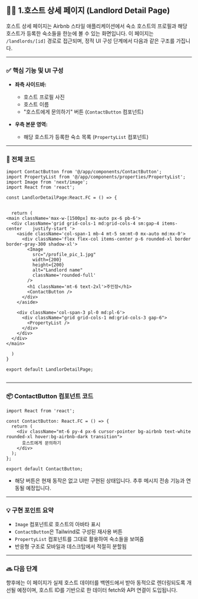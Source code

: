 ## 🧑‍💼 1.호스트 상세 페이지 (Landlord Detail Page)

호스트 상세 페이지는 Airbnb 스타일 애플리케이션에서 숙소 호스트의 프로필과 해당 호스트가 등록한 숙소들을 한눈에 볼 수 있는 화면입니다. 이 페이지는 `/landlords/[id]` 경로로 접근되며, 정적 UI 구성 단계에서 다음과 같은 구조를 가집니다.

---

### ✅ 핵심 기능 및 UI 구성

- **좌측 사이드바:**

  - 호스트 프로필 사진
  - 호스트 이름
  - "호스트에게 문의하기" 버튼 (`ContactButton` 컴포넌트)

- **우측 본문 영역:**

  - 해당 호스트가 등록한 숙소 목록 (`PropertyList` 컴포넌트)

---

### 📄 전체 코드

```tsx
import ContactButton from '@/app/components/ContactButton';
import PropertyList from '@/app/components/properties/PropertyList';
import Image from 'next/image';
import React from 'react';

const LandlorDetailPage:React.FC = () => {


  return (
<main className='max-w-[1500px] mx-auto px-6 pb-6'>
  <div className='grid grid-cols-1 md:grid-cols-4 sm:gap-4 items-center    justify-start '>
    <aside className='col-span-1 mb-4 mt-5 sm:mt-0 mx-auto md:mx-0'>
      <div className='flex flex-col items-center p-6 rounded-xl border border-gray-300 shadow-xl'>
        <Image
          src="/profile_pic_1.jpg"
          width={200}
          height={200}
          alt="Landlord name"
          className='rounded-full'
        />
        <h1 className='mt-6 text-2xl'>주인장</h1>
        <ContactButton />
      </div>
    </aside>

    <div className='col-span-3 pl-0 md:pl-6'>
      <div className="grid grid-cols-1 md:grid-cols-3 gap-6">
        <PropertyList />
      </div>
    </div>
  </div>
</main>
      
  )
}

export default LandlorDetailPage;


```

---

### 📦 ContactButton 컴포넌트 코드

```tsx
import React from 'react';

const ContactButton: React.FC = () => {
  return (
    <div className="mt-6 py-4 px-6 cursor-pointer bg-airbnb text-white rounded-xl hover:bg-airbnb-dark transition">
      호스트에게 문의하기
    </div>
  );
};

export default ContactButton;
```

- 해당 버튼은 현재 동작은 없고 UI만 구현된 상태입니다. 추후 메시지 전송 기능과 연동될 예정입니다.

---

### 💡 구현 포인트 요약

- `Image` 컴포넌트로 호스트의 아바타 표시
- `ContactButton`은 Tailwind로 구성된 재사용 버튼
- `PropertyList` 컴포넌트를 그대로 활용하여 숙소들을 보여줌
- 반응형 구조로 모바일과 데스크탑에서 적절히 분할됨

---

### 🔜 다음 단계

향후에는 이 페이지가 실제 호스트 데이터를 백엔드에서 받아 동적으로 렌더링되도록 개선될 예정이며, 호스트 ID를 기반으로 한 데이터 fetch와 API 연결이 도입됩니다.

